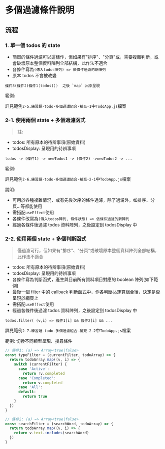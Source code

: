 # 多個過濾條件說明

## 流程

### 1. 單一個 todos 的 state

- 簡單的條件過濾可以這樣作，但如果有"排序"、"分頁"或，需要複雜判斷，或會破壞原本整個資料陣列全部結構，此作法不適合
- 各條件寫為`(傳入todos陣列) => 依條件過濾的新陣列`
- 原本 todos 不會被改變

```text
條件3(條件2(條件1(todos)))  之後 `map` 出來呈現
```

範例:

詳見範例`2-5.練習題-todo-多個過濾組合-補充-1`中`TodoApp.js`檔案

### 2-1. 使用兩個 state + 多個過濾函式

> 註:

- todos: 所有原本的待辨事項(原始資料)
- todosDisplay: 呈現用的待辨事項

```
todos -> (條件1) -> newTodos1 -> (條件2) ->newTodos2 -> ...
```

範例:

詳見範例`2-6.練習題-todo-多個過濾組合-補充-2-1`中`TodoApp.js`檔案

說明:

- 可用於各種複雜情況，或有先後次序的條件過濾，除了過濾外，如排序、分頁…等都能使用
- 需搭配`useEffect`使用
- 各條件改寫為`(傳入todos陣列, 條件狀態) => 依條件過濾的新陣列`
- 經過各條件後過濾 todos 資料陣列，之後設定到 todosDisplay 中

### 2-2. 使用兩個 state + 多個判斷函式

> 僅過濾可行，但如果有"排序"、"分頁"或破壞原本整個資料陣列全部結構，此作法不適合

- todos: 所有原本的待辨事項(原始資料)
- todosDisplay: 呈現用的待辨事項
- 各條件寫為判斷函式，產生與目前所有資料項目對應的 boolean 陣列(如下範例)
- 最後一個 filter 中的 callback 判斷函式中，作各判斷`&&`運算組合後，決定是否呈現於網頁上
- 需搭配`useEffect`使用
- 經過各條件後過濾 todos 資料陣列，之後設定到 todosDisplay 中

```
todos.filter( (v,i) => 條件1[i] && 條件2[i] && ...
```

詳見範例`2-7.練習題-todo-多個過濾組合-補充-2-2`中`TodoApp.js`檔案

範例: 切換不同類型呈現、搜尋條件

```jsx
// 條件1: (a) => Array<true|false>
const typeFilter = (currentFilter, todoArray) => {
  return todoArray.map((v, i) => {
    switch (currentFilter) {
      case 'Active':
        return !v.completed
      case 'Completed':
        return v.completed
      case 'All':
      default:
        return true
    }
  })
}

// 條件2: (a) => Array<true|false>
const searchFilter = (searchWord, todoArray) => {
  return todoArray.map((v, i) => {
    return v.text.includes(searchWord)
  })
}
```
